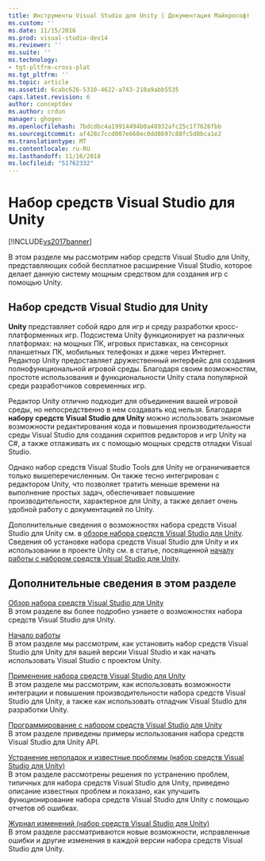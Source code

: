 ```yaml
---
title: Инструменты Visual Studio для Unity | Документация Майкрософт
ms.custom: ''
ms.date: 11/15/2016
ms.prod: visual-studio-dev14
ms.reviewer: ''
ms.suite: ''
ms.technology:
- tgt-pltfrm-cross-plat
ms.tgt_pltfrm: ''
ms.topic: article
ms.assetid: 6cabc626-5310-4622-a743-210a9abb5535
caps.latest.revision: 6
author: conceptdev
ms.author: crdun
manager: ghogen
ms.openlocfilehash: 7bdcdbc4a19914494b0a48932afc25c1f7626fbb
ms.sourcegitcommit: af428c7ccd007e668ec0dd8697c88fc5d8bca1e2
ms.translationtype: MT
ms.contentlocale: ru-RU
ms.lasthandoff: 11/16/2018
ms.locfileid: "51762332"
---
```

# <a name="visual-studio-tools-for-unity"></a>Набор средств Visual Studio для Unity
[!INCLUDE[vs2017banner](../includes/vs2017banner.md)]

  
В этом разделе мы рассмотрим набор средств Visual Studio для Unity, представляющих собой бесплатное расширение Visual Studio, которое делает данную систему мощным средством для создания игр с помощью Unity.  
  
## <a name="visual-studio-tools-for-unity"></a>Набор средств Visual Studio для Unity  
 **Unity** представляет собой ядро для игр и среду разработки кросс-платформенных игр. Подсистема Unity функционирует на различных платформах: на мощных ПК, игровых приставках, на сенсорных планшетных ПК, мобильных телефонах и даже через Интернет. Редактор Unity предоставляет дружественный интерфейс для создания полнофункциональной игровой среды. Благодаря своим возможностям, простоте использования и функциональности Unity стала популярной среди разработчиков современных игр.  
  
 Редактор Unity отлично подходит для объединения вашей игровой среды, но непосредственно в нем создавать код нельзя. Благодаря **набору средств Visual Studio для Unity** можно использовать знакомые возможности редактирования кода и повышения производительности среды Visual Studio для создания скриптов редакторов и игр Unity на C#, а также отлаживать их с помощью мощных средств отладки Visual Studio.  
  
 Однако набор средств Visual Studio Tools для Unity не ограничивается только вышеперечисленным. Он также тесно интегрирован с редактором Unity, что позволяет тратить меньше времени на выполнение простых задач, обеспечивает повышение производительности, характерное для Unity, а также делает очень удобной работу с документацией по Unity.  
  
 Дополнительные сведения о возможностях набора средств Visual Studio для Unity см. в [обзоре набора средств Visual Studio для Unity](../cross-platform/overview-of-visual-studio-tools-for-unity.md). Сведения об установке набора средств Visual Studio для Unity и их использовании в проекте Unity см. в статье, посвященной [началу работы с набором средств Visual Studio для Unity](../cross-platform/getting-started-with-visual-studio-tools-for-unity.md).  
  
## <a name="more-in-this-section"></a>Дополнительные сведения в этом разделе  
 [Обзор набора средств Visual Studio для Unity](../cross-platform/overview-of-visual-studio-tools-for-unity.md)  
 В этом разделе вы более подробно узнаете о возможностях набора средств Visual Studio для Unity.  
  
 [Начало работы](../cross-platform/getting-started-with-visual-studio-tools-for-unity.md)  
 В этом разделе мы рассмотрим, как установить набор средств Visual Studio для Unity для вашей версии Visual Studio и как начать использовать Visual Studio с проектом Unity.  
  
 [Применение набора средств Visual Studio для Unity](../cross-platform/using-visual-studio-tools-for-unity.md)  
 В этом разделе мы рассмотрим, как использовать возможности интеграции и повышения производительности набора средств Visual Studio для Unity, а также как использовать отладчик Visual Studio для разработки Unity.  
  
 [Программирование с набором средств Visual Studio для Unity](../cross-platform/programming-visual-studio-tools-for-unity.md)  
 В этом разделе приведены примеры использования набора средств Visual Studio для Unity API.  
  
 [Устранение неполадок и известные проблемы (набор средств Visual Studio для Unity)](../cross-platform/troubleshooting-and-known-issues-visual-studio-tools-for-unity.md)  
 В этом разделе рассмотрены решения по устранению проблем, типичных для набора средств Visual Studio для Unity, приведено описание известных проблем и показано, как улучшить функционирование набора средств Visual Studio для Unity с помощью отчетов об ошибках.  
  
 [Журнал изменений (набор средств Visual Studio для Unity)](../cross-platform/change-log-visual-studio-tools-for-unity.md)  
 В этом разделе рассматриваются новые возможности, исправленные ошибки и другие изменения в каждой версии набора средств Visual Studio для Unity.

